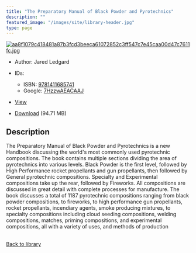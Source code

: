 ```yaml
---
title: "The Preparatory Manual of Black Powder and Pyrotechnics"
description: ""
featured_image: "/images/site/library-header.jpg"
type: page
---
```


<a href="https://drive.google.com/uc?export=view&id=1HfX_-V6_pomqC3QhcyimVA0yJ6HYbwZH" target="_blank">![aa8f1079c418481a87b3fcd3beeca61072852c3ff547c7e45caa00d47c7611fc.jpg](https://drive.google.com/uc?export=view&id=1uchwxsdSvzeU55xcKPx5-Q8w34oUys36)</a>
* Author: Jared Ledgard
* IDs:
  * ISBN: <a href="https://www.worldcat.org/isbn/9781411685741" target="_blank">9781411685741</a>
  * Google: <a href="https://books.google.com/books?id=7HzzwAEACAAJ" target="_blank">7HzzwAEACAAJ</a>
* <a href="https://drive.google.com/uc?export=view&id=1HfX_-V6_pomqC3QhcyimVA0yJ6HYbwZH" target="_blank">View</a>

* [Download](https://drive.google.com/uc?export=download&id=1HfX_-V6_pomqC3QhcyimVA0yJ6HYbwZH) (94.71 MB)

## Description<div>
<p>The Preparatory Manual of Black Powder and Pyrotechnics is a new Handbook discussing the world's most commonly used pyrotechnic compositions. The book contains multiple sections dividing the area of pyrotechnics into various levels. Black Powder is the first level, followed by High Performance rocket propellants and gun propellants, then followed by General pyrotechnic compositions. Specialty and Experimental compositions take up the rear, followed by Fireworks. All compositions are discussed in great detail with complete processes for manufacture. The book discusses a total of 1187 pyrotechnic compositions ranging from black powder compositions, to fireworks, to high performance gun propellants, rocket propellants, incendiary agents, smoke producing mixtures, to specialty compositions including cloud seeding compositions, welding compositions, matches, priming compositions, and experimental compositions, all with a variety of uses, and methods of production</p></div>

<br />[Back to library](/library/)
